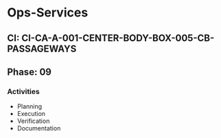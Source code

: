 # Ops-Services

## CI: CI-CA-A-001-CENTER-BODY-BOX-005-CB-PASSAGEWAYS
## Phase: 09

### Activities
- Planning
- Execution
- Verification
- Documentation
